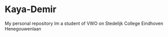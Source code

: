 # Kaya-Demir
My personal repository
Im a student of VWO on Stedelijk College Eindhoven Henegouwenlaan
